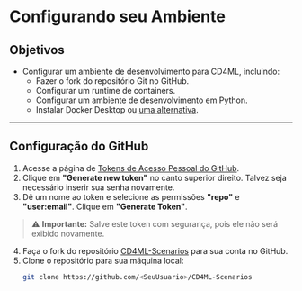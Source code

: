 # Configurando seu Ambiente

## Objetivos

- Configurar um ambiente de desenvolvimento para CD4ML, incluindo:
  - Fazer o fork do repositório Git no GitHub.
  - Configurar um runtime de containers.
  - Configurar um ambiente de desenvolvimento em Python.
  - Instalar Docker Desktop ou [uma alternativa](https://www.rockyourcode.com/docker-desktop-alternatives-for-macos/).

---

## Configuração do GitHub

1. Acesse a página de [Tokens de Acesso Pessoal do GitHub](https://github.com/settings/tokens).
2. Clique em **"Generate new token"** no canto superior direito. Talvez seja necessário inserir sua senha novamente.
3. Dê um nome ao token e selecione as permissões **"repo"** e **"user:email"**. Clique em **"Generate Token"**.

> ⚠️ **Importante:** Salve este token com segurança, pois ele não será exibido novamente.

4. Faça o fork do repositório [CD4ML-Scenarios](https://github.com/ThoughtWorksInc/CD4ML-Scenarios) para sua conta no GitHub.
5. Clone o repositório para sua máquina local:
   ```bash
   git clone https://github.com/<SeuUsuario>/CD4ML-Scenarios